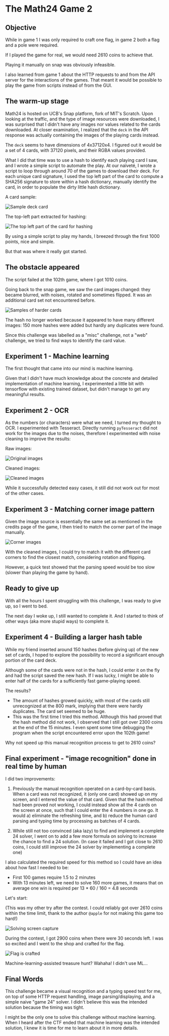 # The Math24 Game 2

## Objective

While in game 1 I was only required to craft one flag, in game 2 both a flag and a pole were required.

If I played the game for real, we would need 2610 coins to achieve that.

Playing it manually on snap was obviously infeasible.

I also learned from game 1 about the HTTP requests to and from the API server for the interactions of the games.
That meant it would be possible to play the game from scripts instead of from the GUI.

## The warm-up stage

Math24 is hosted on UCB's Snap platform, fork of MIT's Scratch. Upon looking at the traffic, and the type of image resources were downloaded, I was surprised that I didn't have any images nor values related to the cards downloaded. At closer examination, I realized that the `deck` in the API response was actually containing the images of the playing cards instead.

The `deck` seems to have dimensions of 4x37120x4. I figured out it would be a set of 4 cards, with 37120 pixels, and their RGBA values provided.

What I did that time was to use a hash to identify each playing card I saw, and I wrote a simple script to automate the play. At our naïveté, I wrote a script to loop through around 70 of the games to download their deck. For each unique card signature, I used the top left part of the card to compute a SHA256 signature to store within a hash dictionary, manually identify the card, in order to populate the dirty little hash dictionary.

A card sample:

![Sample deck card](card-easy.png)

The top-left part extracted for hashing:

![The top left part of the card for hashing](card-easy-top-left.png)

By using a simple script to play my hands, I breezed through the first 1000 points, nice and simple.

But that was where it really got started.

## The obstacle appeared

The script failed at the 102th game, where I got 1010 coins.

Going back to the snap game, we saw the card images changed: they became blurred, with noises, rotated and sometimes flipped. It was an additional card set not encountered before.

![Samples of harder cards](hard-card-samples.png)

The hash no longer worked because it appeared to have many different images: 150 more hashes were added but hardly any duplicates were found.

Since this challenge was labelled as a "misc" challenge, not a "web" challenge, we tried to find ways to identify the card value.

## Experiment 1 - Machine learning

The first thought that came into our mind is machine learning.

Given that I didn't have much knowledge about the concrete and detailed implementation of machine learning, I experimented a little bit with tensorflow with existing trained dataset, but didn't manage to get any meaningful results.

## Experiment 2 - OCR

As the numbers (or characters) were what we need, I turned my thought to OCR. I experimented with Tesseract. Directly running `pyTesseract` did not work for the images due to the noises, therefore I experimented with noise cleaning to improve the results:

Raw images:

![Original images](cards-uncleaned.png)

Cleaned images:

![Cleaned images](cards-cleaned.png)

While it successfully detected easy cases, it still did not work out for most of the other cases.

## Experiment 3 - Matching corner image pattern

Given the image source is essentially the same set as mentioned in the credits page of the game, I then tried to match the corner part of the image manually.

![Corner images](corners.png)

With the cleaned images, I could try to match it with the different card corners to find the closest match, considering rotation and flipping.

However, a quick test showed that the parsing speed would be too slow (slower than playing the game by hand).

## Ready to give up

With all the hours I spent struggling with this challenge, I was ready to give up, so I went to bed.

The next day I woke up, I still wanted to complete it. And I started to think of other ways (aka more stupid ways) to complete it.

## Experiment 4 - Building a larger hash table

While my friend inserted around 150 hashes (before giving up) of the new set of cards, I hoped to explore the possibility to record a significant enough portion of the card deck.

Although some of the cards were not in the hash, I could enter it on the fly and had the script saved the new hash. If I was lucky, I might be able to enter half of the cards for a sufficiently fast game-playing speed.

The results?

- The amount of hashes growed quickly, with most of the cards still unrecognized at the 800 mark, implying that there were hardly duplicates. The card set seemed to be huge.
- This was the first time I tried this method. Although this had proved that the hash method did not work, I observed that I still got over 2300 coins at the end of the 15 minutes. I even spent some time debugging the program when the script encountered error upon the 102th game!

Why not speed up this manual recognition process to get to 2610 coins?

## Final experiment - "image recognition" done in real time by human

I did two improvements:

1. Previously the manual recognition operated on a card-by-card basis. When a card was not recognized, it (only one card) showed up on my screen, and I entered the value of that card. Given that the hash method had been proved not working, I could instead show all the 4 cards on the screen at once, such that I could enter the 4 numbers in one go. It would a) eliminate the refreshing time, and b) reduce the human card parsing and typing time by processing as batches of 4 cards.

2. While still not too convinced (aka lazy) to find and implement a complete 24 solver, I went on to add a few more formula on solving to increase the chance to find a 24 solution. (In case it failed and I got close to 2610 coins, I could still improve the 24 solver by implementing a complete one)

I also calculated the required speed for this method so I could have an idea about how fast I needed to be:
- First 100 games require 1.5 to 2 minutes
- With 13 minutes left, we need to solve 160 more games, it means that on average one win is required per 13 * 60 / 160 = 4.8 seconds

Let's start:

(This was my other try after the contest. I could reliably got over 2610 coins within the time limit, thank to the author `@apple` for not making this game too hard!)

![Solving screen capture](solving.gif)

During the contest, I got 2900 coins when there were 30 seconds left. I was so excited and I went to the shop and crafted for the flag.

![Flag is crafted](flag.png)

Machine-learning-assisted treasure hunt? Wahaha! I didn't use ML...

## Final Words

This challenge became a visual recognition and a typing speed test for me, on top of some HTTP request handling, image parsing/displaying, and a simple naive "game 24" solver. I didn't believe this was the intended solution because the timing was tight.

I might be the only one to solve this challenge without machine learning. When I heard after the CTF ended that machine learning was the intended solution, I knew it is time for me to learn about it in more details.
